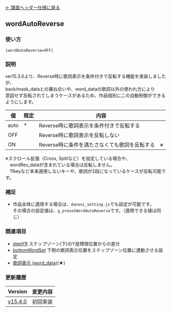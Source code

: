 [← 譜面ヘッダー仕様に戻る](dos_header.html)
## wordAutoReverse

### 使い方
```
|wordAutoReverse=OFF|
```
### 説明
ver15.3.0より、Reverse時に歌詞表示を条件付きで反転する機能を実装しましたが、  
back/mask_dataとの兼ね合いや、word_dataの歌詞以外の使われ方により  
意図せず反転されてしまうケースがあるため、作品個別にこの自動制御ができるようにします。  

|値|既定|内容|
|----|----|----|
|auto|*|Reverse時に歌詞表示を条件付きで反転する|
|OFF||Reverse時に歌詞表示を反転しない|
|ON||Reverse時に条件を満たさなくても歌詞を反転する　※|

※スクロール拡張（Cross, Splitなど）を設定している場合や、  
　wordRev_dataが含まれている場合は反転しません。  
　11keyなど本来適用しないキーや、歌詞が2段になっているケースが反転可能です。  

### 補足
- 作品全体に適用する場合は、`danoni_setting.js`でも設定が可能です。  
その場合の設定値は、`g_presetWordAutoReverse`です。（適用できる値は同じ）

### 関連項目
- [stepYR](dos-h0049-stepYR.html)  ステップゾーン(下)のY座標現位置からの差分
- [bottomWordSet](dos-h0059-bottomWordSet.html)  下側の歌詞表示位置をステップゾーン位置に連動させる設定
- [歌詞表示 (word_data)](dos-e0003-wordData.html)(★)  

### 更新履歴

|Version|変更内容|
|----|----|
|[v15.4.0](https://github.com/cwtickle/danoniplus/releases/tag/v15.4.0)|初回実装|